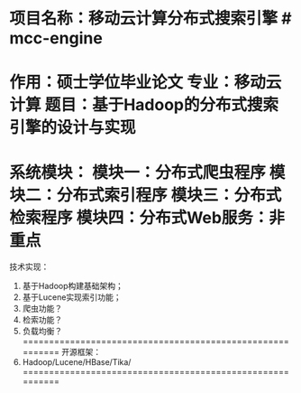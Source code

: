 项目名称：移动云计算分布式搜索引擎 # mcc-engine
==========================================================
作用：硕士学位毕业论文
专业：移动云计算
题目：基于Hadoop的分布式搜索引擎的设计与实现
==========================================================
系统模块：
模块一：分布式爬虫程序
模块二：分布式索引程序
模块三：分布式检索程序
模块四：分布式Web服务：非重点
==========================================================
技术实现：
1. 基于Hadoop构建基础架构；
2. 基于Lucene实现索引功能；
3. 爬虫功能？
4. 检索功能？
5. 负载均衡？
==========================================================
开源框架：
1. Hadoop/Lucene/HBase/Tika/
==========================================================
